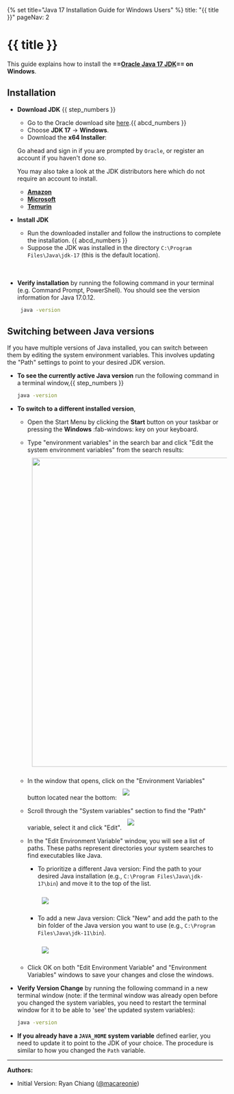 {% set title="Java 17 Installation Guide for Windows Users" %}
<frontmatter>
title: "{{ title }}"
pageNav: 2
</frontmatter>

# {{ title }}

This guide explains how to install the **==[Oracle Java 17 JDK](https://www.oracle.com/java/technologies/downloads/#java17)== on Windows**.

## Installation

* **Download JDK** {{ step_numbers }}
   * Go to the Oracle download site [here](https://www.oracle.com/java/technologies/downloads/#java17).{{ abcd_numbers }}
   * Choose **JDK 17** &rarr; **Windows**.
   * Download the **x64 Installer**:
   <pic src="images/javaInstallationWindows/java_installer_windows.png" width="800">
   
   <box type="tip" seamless>

   Go ahead and sign in if you are prompted by `Oracle`, or register an account if you haven't done so.

   You may also take a look at the JDK distributors here which do not require an account to install.
   * [**Amazon**](https://docs.aws.amazon.com/corretto/latest/corretto-17-ug/downloads-list.html)
   * [**Microsoft**](https://learn.microsoft.com/en-my/java/openjdk/download)
   * [**Temurin**](https://adoptium.net/temurin/releases/?version=17)
   </box>

* **Install JDK**
   * Run the downloaded installer and follow the instructions to complete the installation. {{ abcd_numbers }}
   * Suppose the JDK was installed in the directory `C:\Program Files\Java\jdk-17` (this is the default location).
   <br>
   <br>

* **Verify installation** by running the following command in your terminal (e.g. Command Prompt, PowerShell). You should see the version information for Java 17.0.12. 
  ```bash
   java -version
   ```

<!-- ======================================================================= -->

## Switching between Java versions

If you have multiple versions of Java installed, you can switch between them by editing the system environment variables. This involves updating the "Path" settings to point to your desired JDK version.

* **To see the currently active Java version** run the following command in a terminal window,{{ step_numbers }}
  ```bash
  java -version
  ```
* **To switch to a different installed version**,
   * Open the Start Menu by clicking the **Start** button on your taskbar or pressing the **Windows** :fab-windows: key on your keyboard.
   * Type "environment variables" in the search bar and click "Edit the system environment variables" from the search results:
     <img src="images/javaInstallationWindows/edit_system_env_var.png" width="720" style="padding: 10px;">
   * In the window that opens, click on the "Environment Variables" button located near the bottom:
     <img src="images/javaInstallationWindows/env_var_button.png" style="padding: 10px;">
   * Scroll through the "System variables" section to find the "Path" variable, select it and click "Edit".
     <img src="images/javaInstallationWindows/edit_path_button.png" style="padding: 10px;">
   * In the "Edit Environment Variable" window, you will see a list of paths. These paths represent directories your system searches to find executables like Java.
      * To prioritize a different Java version: Find the path to your desired Java installation (e.g., `C:\Program Files\Java\jdk-17\bin`) and move it to the top of the list.
     
        <img src="images/javaInstallationWindows/move_path_button.png" style="padding: 10px;">
     
      * To add a new Java version: Click "New" and add the path to the bin folder of the Java version you want to use (e.g., `C:\Program Files\Java\jdk-11\bin`).
      
        <img src="images/javaInstallationWindows/new_path_button.png" style="padding: 10px;">
  
   * Click OK on both "Edit Environment Variable" and "Environment Variables" windows to save your changes and close the windows.
* **Verify Version Change** by running the following command in a new terminal window (note: if the terminal window was already open before you changed the system variables, you need to restart the terminal window for it to be able to 'see' the updated system variables):
   ```bash
   java -version
   ```
* **If you already have a `JAVA_HOME` system variable** defined earlier, you need to update it to point to the JDK of your choice. The procedure is similar to how you changed the `Path` variable.
--------------------------------------------------------------------------------

**Authors:**
* Initial Version: Ryan Chiang ([@macareonie](https://github.com/macareonie))
